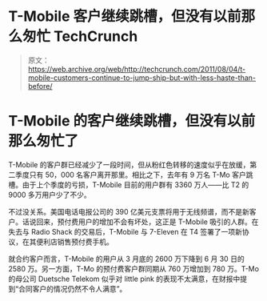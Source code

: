 # T-Mobile 客户继续跳槽，但没有以前那么匆忙 TechCrunch

> 原文：<https://web.archive.org/web/http://techcrunch.com/2011/08/04/t-mobile-customers-continue-to-jump-ship-but-with-less-haste-than-before/>

# T-Mobile 的客户继续跳槽，但没有以前那么匆忙了

T-Mobile 的客户群已经减少了一段时间，但从粉红色转移的速度似乎在放缓，第二季度只有 50，000 名客户离开那里。相比之下，去年有 9 万名 T-Mo 客户跳槽。由于上个季度的亏损，T-Mobile 目前的用户群有 3360 万人——比 T2 的 9000 多万用户少了不少。

不过没关系。美国电话电报公司的 390 亿美元支票将用于无线频谱，而不是新客户。话说回来，预付费用户的增加不会有坏处，这正是 T-Mobile 吸引的人群。在失去与 Radio Shack 的交易后，T-Mobile 与 7-Eleven 在 T4 签署了一项新协议，在其便利店销售预付费手机。

就合约客户而言，T-Mobile 的用户从 3 月底的 2600 万下降到 6 月 30 日的 2580 万。另一方面，T-Mo 的预付费客户群同期从 760 万增加到 780 万。T-Mo 的母公司 Duetsche Telekom 似乎对 little pink 的表现不太满意，在财报中提到“合同客户的情况仍然不令人满意”。